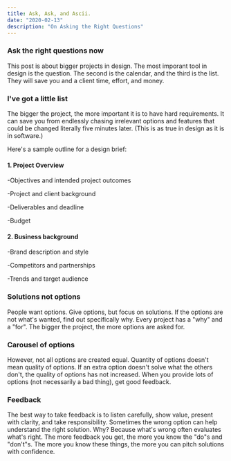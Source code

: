 ```yaml
---
title: Ask, Ask, and Ascii.
date: "2020-02-13"
description: "On Asking the Right Questions"
---
```


### Ask the right questions now
This post is about bigger projects in design. The most imporant tool in design is the question. The second is the calendar, and the third is the list. They will save you and a client time, effort, and money. 

### I've got a little list
The bigger the project, the more important it is to have hard requirements. It can save you from endlessly chasing irrelevant options and features that could be changed literally five minutes later. (This is as true in design as it is in software.)

Here's a sample outline for a design brief:


#### 1. Project Overview

-Objectives and intended project outcomes

-Project and client background

-Deliverables and deadline

-Budget

#### 2. Business background

-Brand description and style

-Competitors and partnerships

-Trends and target audience
### Solutions not options
People want options. Give options, but focus on solutions. If the options are not what's wanted, find out specifically why. Every project has a "why" and a "for". The bigger the project, the more options are asked for. 

### Carousel of options
However, not all options are created equal. Quantity of options doesn't mean quality of options. If an extra option doesn't solve what the others don't, the quality of options has not increased. When you provide lots of options (not necessarily a bad thing), get good feedback.

### Feedback
The best way to take feedback is to listen carefully, show value, present with clarity, and take responsibility. Sometimes the wrong option can help understand the right solution. Why? Because what's wrong often evaluates what's right. The more feedback you get, the more you know the "do"s and "don't"s. The more you know these things, the more you can pitch solutions with confidence.
